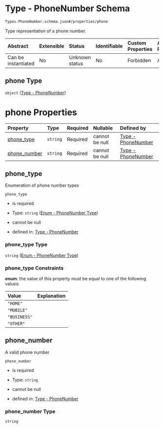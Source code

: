 # Type - PhoneNumber Schema

```txt
Types.PhoneNumber.schema.json#/properties/phone
```

Type representation of a phone number.

| Abstract            | Extensible | Status         | Identifiable | Custom Properties | Additional Properties | Access Restrictions | Defined In                                                                            |
| :------------------ | :--------- | :------------- | :----------- | :---------------- | :-------------------- | :------------------ | :------------------------------------------------------------------------------------ |
| Can be instantiated | No         | Unknown status | No           | Forbidden         | Allowed               | none                | [Issuer.schema.json*](../../schema/objects/Issuer.schema.json "open original schema") |

## phone Type

`object` ([Type - PhoneNumber](issuer-properties-type---phonenumber.md))

# phone Properties

| Property                      | Type     | Required | Nullable       | Defined by                                                                                                                       |
| :---------------------------- | :------- | :------- | :------------- | :------------------------------------------------------------------------------------------------------------------------------- |
| [phone_type](#phone_type)     | `string` | Required | cannot be null | [Type - PhoneNumber](phonenumber-1-properties-enum---phonenumber-type.md "Enums.PhoneNumber.schema.json#/properties/phone_type") |
| [phone_number](#phone_number) | `string` | Required | cannot be null | [Type - PhoneNumber](phonenumber-1-properties-phone_number.md "Types.PhoneNumber.schema.json#/properties/phone_number")          |

## phone_type

Enumeration of phone number types

`phone_type`

*   is required

*   Type: `string` ([Enum - PhoneNumber Type](phonenumber-1-properties-enum---phonenumber-type.md))

*   cannot be null

*   defined in: [Type - PhoneNumber](phonenumber-1-properties-enum---phonenumber-type.md "Enums.PhoneNumber.schema.json#/properties/phone_type")

### phone_type Type

`string` ([Enum - PhoneNumber Type](phonenumber-1-properties-enum---phonenumber-type.md))

### phone_type Constraints

**enum**: the value of this property must be equal to one of the following values:

| Value        | Explanation |
| :----------- | :---------- |
| `"HOME"`     |             |
| `"MOBILE"`   |             |
| `"BUSINESS"` |             |
| `"OTHER"`    |             |

## phone_number

A valid phone number

`phone_number`

*   is required

*   Type: `string`

*   cannot be null

*   defined in: [Type - PhoneNumber](phonenumber-1-properties-phone_number.md "Types.PhoneNumber.schema.json#/properties/phone_number")

### phone_number Type

`string`
